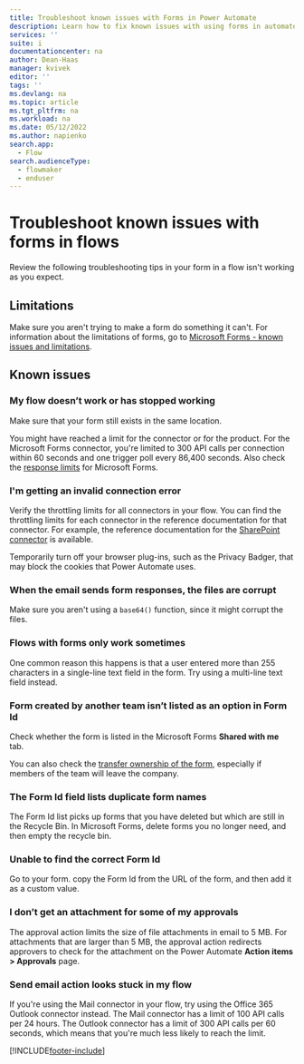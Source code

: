 ```yaml
---
title: Troubleshoot known issues with Forms in Power Automate
description: Learn how to fix known issues with using forms in automated flows.
services: ''
suite: i
documentationcenter: na
author: Dean-Haas
manager: kvivek
editor: ''
tags: ''
ms.devlang: na
ms.topic: article
ms.tgt_pltfrm: na
ms.workload: na
ms.date: 05/12/2022
ms.author: napienko
search.app: 
  - Flow
search.audienceType: 
  - flowmaker
  - enduser
---
```


# Troubleshoot known issues with forms in flows

Review the following troubleshooting tips in your form in a flow isn't working as you expect.

## Limitations

Make sure you aren't trying to make a form do something it can't. For information about the limitations of forms, go to [Microsoft Forms - known issues and limitations](/connectors/microsoftforms/#known-issues-and-limitations).

## Known issues

### My flow doesn’t work or has stopped working

Make sure that your form still exists in the same location.

You might have reached a limit for the connector or for the product. For the Microsoft Forms connector, you're limited to 300 API calls per connection within 60 seconds and one trigger poll every 86,400 seconds. Also check the [response limits](https://support.microsoft.com/office/form-question-response-and-character-limits-in-microsoft-forms-ec15323d-92a4-4c33-bf88-3fdb9e5b5fea) for Microsoft Forms.

### I'm getting an invalid connection error

Verify the throttling limits for all connectors in your flow. You can find the throttling limits for each connector in the reference documentation for that connector. For example, the reference documentation for the [SharePoint connector](/connectors/sharepointonline/#general-limits) is available.

Temporarily turn off your browser plug-ins, such as the Privacy Badger, that may block the cookies that Power Automate uses.

### When the email sends form responses, the files are corrupt

Make sure you aren't using a `base64()` function, since it might corrupt the files.

### Flows with forms only work sometimes

One common reason this happens is that a user entered more than 255 characters in a single-line text field in the form. Try using a multi-line text field instead.

### Form created by another team isn’t listed as an option in Form Id

Check whether the form is listed in the Microsoft Forms **Shared with me** tab.

You can also check the [transfer ownership of the form](https://support.microsoft.com/office/transfer-ownership-of-a-form-921a6361-a4e5-44ea-bce9-c4ed63aa54b4), especially if members of the team will leave the company.

### The Form Id field lists duplicate form names

The Form Id list picks up forms that you have deleted but which are still in the Recycle Bin. In Microsoft Forms, delete forms you no longer need, and then empty the recycle bin.

### Unable to find the correct Form Id

Go to your form. copy the Form Id from the URL of the form, and then add it as a custom value.

### I don’t get an attachment for some of my approvals

The approval action limits the size of file attachments in email to 5 MB. For attachments that are larger than 5 MB, the approval action redirects approvers to check for the attachment on the Power Automate **Action items > Approvals** page.

### Send email action looks stuck in my flow

If you're using the Mail connector in your flow, try using the Office 365 Outlook connector instead. The Mail connector has a limit of 100 API calls per 24 hours. The Outlook connector has a limit of 300 API calls per 60 seconds, which means that you're much less likely to reach the limit.

[!INCLUDE[footer-include](../includes/footer-banner.md)]

